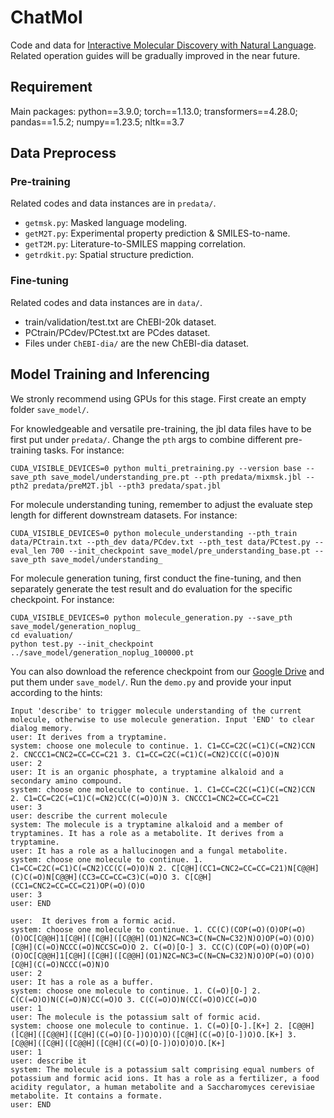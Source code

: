 # ChatMol

Code and data for [Interactive Molecular Discovery with Natural Language]([https://arxiv.org/abs/2306.11976](https://academic.oup.com/bioinformatics/article/40/9/btae534/7747661)). Related operation guides will be gradually improved in the near future.

## Requirement
Main packages:
python==3.9.0;
torch==1.13.0;
transformers==4.28.0;
pandas==1.5.2;
numpy==1.23.5;
nltk==3.7

## Data Preprocess
### Pre-training
Related codes and data instances are in `predata/`. 
- `getmsk.py`: Masked language modeling.
- `getM2T.py`: Experimental property prediction & SMILES-to-name.
- `getT2M.py`: Literature-to-SMILES mapping correlation.
- `getrdkit.py`: Spatial structure prediction.
### Fine-tuning
Related codes and data instances are in `data/`.
- train/validation/test.txt are ChEBI-20k dataset.
- PCtrain/PCdev/PCtest.txt are PCdes dataset.
- Files under `ChEBI-dia/` are the new ChEBI-dia dataset. 

## Model Training and Inferencing
We stronly recommend using GPUs for this stage. First create an empty folder `save_model/`.

For knowledgeable and versatile pre-training, the jbl data files have to be first put under `predata/`. Change the `pth` args to combine different pre-training tasks. For instance:
```
CUDA_VISIBLE_DEVICES=0 python multi_pretraining.py --version base --save_pth save_model/understanding_pre.pt --pth predata/mixmsk.jbl --pth2 predata/preM2T.jbl --pth3 predata/spat.jbl
```

For molecule understanding tuning, remember to adjust the evaluate step length for different downstream datasets. For instance:
```
CUDA_VISIBLE_DEVICES=0 python molecule_understanding --pth_train data/PCtrain.txt --pth_dev data/PCdev.txt --pth_test data/PCtest.py --eval_len 700 --init_checkpoint save_model/pre_understanding_base.pt --save_pth save_model/understanding_
```

For molecule generation tuning, first conduct the fine-tuning, and then separately generate the test result and do evaluation for the specific checkpoint. For instance:
```
CUDA_VISIBLE_DEVICES=0 python molecule_generation.py --save_pth save_model/generation_noplug_ 
cd evaluation/
python test.py --init_checkpoint ../save_model/generation_noplug_100000.pt
```

You can also download the reference checkpoint from our [Google Drive](https://drive.google.com/drive/folders/1I-LcBE0emj8p1W6WFCbEYajTADGN1RuC?usp=sharing) and put them under `save_model/`. Run the `demo.py` and provide your input according to the hints:
```
Input 'describe' to trigger molecule understanding of the current molecule, otherwise to use molecule generation. Input 'END' to clear dialog memory.
user: It derives from a tryptamine.
system: choose one molecule to continue. 1. C1=CC=C2C(=C1)C(=CN2)CCN 2. CNCCC1=CNC2=CC=CC=C21 3. C1=CC=C2C(=C1)C(=CN2)CC(C(=O)O)N
user: 2
user: It is an organic phosphate, a tryptamine alkaloid and a secondary amino compound.
system: choose one molecule to continue. 1. C1=CC=C2C(=C1)C(=CN2)CCN 2. C1=CC=C2C(=C1)C(=CN2)CC(C(=O)O)N 3. CNCCC1=CNC2=CC=CC=C21
user: 3
user: describe the current molecule
system: The molecule is a tryptamine alkaloid and a member of tryptamines. It has a role as a metabolite. It derives from a tryptamine.
user: It has a role as a hallucinogen and a fungal metabolite.
system: choose one molecule to continue. 1. C1=CC=C2C(=C1)C(=CN2)CC(C(=O)O)N 2. C[C@H](CC1=CNC2=CC=CC=C21)N[C@@H](C)C(=O)N[C@@H](CC3=CC=CC=C3)C(=O)O 3. C[C@H](CC1=CNC2=CC=CC=C21)OP(=O)(O)O
user: 3
user: END

user:  It derives from a formic acid.
system: choose one molecule to continue. 1. CC(C)(COP(=O)(O)OP(=O)(O)OC[C@@H]1[C@H]([C@H]([C@@H](O1)N2C=NC3=C(N=CN=C32)N)O)OP(=O)(O)O)[C@H](C(=O)NCCC(=O)NCCSC=O)O 2. C(=O)[O-] 3. CC(C)(COP(=O)(O)OP(=O)(O)OC[C@@H]1[C@H]([C@H]([C@@H](O1)N2C=NC3=C(N=CN=C32)N)O)OP(=O)(O)O)[C@H](C(=O)NCCC(=O)N)O
user: 2
user: It has a role as a buffer.
system: choose one molecule to continue. 1. C(=O)[O-] 2. C(C(=O)O)N(C(=O)N)CC(=O)O 3. C(C(=O)O)N(CC(=O)O)CC(=O)O
user: 1
user: The molecule is the potassium salt of formic acid.
system: choose one molecule to continue. 1. C(=O)[O-].[K+] 2. [C@@H]([C@H]([C@@H]([C@H](C(=O)[O-])O)O)O)([C@H](C(=O)[O-])O)O.[K+] 3. [C@@H]([C@H]([C@@H]([C@H](C(=O)[O-])O)O)O)O.[K+]
user: 1
user: describe it
system: The molecule is a potassium salt comprising equal numbers of potassium and formic acid ions. It has a role as a fertilizer, a food acidity regulator, a human metabolite and a Saccharomyces cerevisiae metabolite. It contains a formate.
user: END
```

